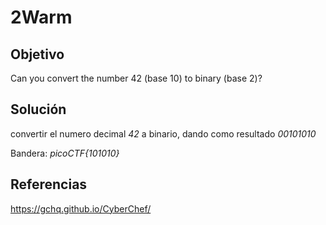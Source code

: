 # 2Warm
## Objetivo
Can you convert the number 42 (base 10) to binary (base 2)?

## Solución 
convertir el numero decimal *42* a binario, dando como resultado *00101010*

Bandera: *picoCTF{101010}*

## Referencias
https://gchq.github.io/CyberChef/